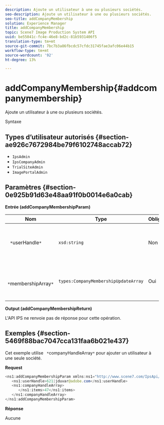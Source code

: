 ```yaml
---
description: Ajoute un utilisateur à une ou plusieurs sociétés.
seo-description: Ajoute un utilisateur à une ou plusieurs sociétés.
seo-title: addCompanyMembership
solution: Experience Manager
title: addCompanyMembership
topic: Scene7 Image Production System API
uuid: be55041c-fc4e-46e8-bd2c-81b5931406f5
translation-type: tm+mt
source-git-commit: 7bc7b3a86fbcdc57cfdc31745fae3afc06e44b15
workflow-type: tm+mt
source-wordcount: '92'
ht-degree: 13%

---
```



# addCompanyMembership{#addcompanymembership}

Ajoute un utilisateur à une ou plusieurs sociétés.

Syntaxe

## Types d’utilisateur autorisés {#section-ae926c7672984be79f6102748accab72}

* `IpsAdmin`
* `IpsCompanyAdmin`
* `TrialSiteAdmin`
* `ImagePortalAdmin`

## Paramètres {#section-0e925b91d63e48aa91f0b0014e6a0cab}

**Entrée (addCompanyMembershipParam)**

| Nom | Type | Obligatoire | Description |
|---|---|---|---|
| ` *`userHandle`*` | `xsd:string` | Non | Nom d’utilisateur dont vous souhaitez ajouter l’adhésion. |
| ` *`membershipArray`*` | `types:CompanyMembershipUpdateArray` | Oui | Tableau de sociétés auxquelles vous ajoutez l’utilisateur. |

**Output (addCompanyMembershipReturn)**

L&#39;API IPS ne renvoie pas de réponse pour cette opération.

## Exemples {#section-5469f88bac7047cca131faa6b021e437}

Cet exemple utilise ` *`companyHandleArray`*` pour ajouter un utilisateur à une seule société.

**Request**

```java
<ns1:addCompanyMembershipParam xmlns:ns1="http://www.scene7.com/IpsApi/xsd">
   <ns1:userHandle>621|jduvar@adobe.com</ns1:userHandle>
   <ns1:companyHandleArray>
      </ns1:items>47</ns1:items>
   </ns1:companyHandleArray>
</ns1:addCompanyMembershipParam>
```

**Réponse**

Aucune

